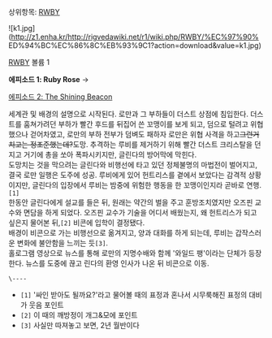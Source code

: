 상위항목: [RWBY](RWBY.md)

![k1.jpg](http://z1.enha.kr/http://rigvedawiki.net/r1/wiki.php/RWBY/%EC%97%90%
ED%94%BC%EC%86%8C%EB%93%9C1?action=download&value=k1.jpg)

[RWBY](RWBY.md) 볼륨 1

**에피소드 1: Ruby Rose**
→

[에피소드 2: The Shining Beacon](RWBY/%EC%97%90%ED%94%BC%EC%86%8C%EB%93%9C2.md)

  
세계관 및 배경의 설명으로 시작된다. 로만과 그 부하들이 더스트 상점에 침입한다. 더스트를 훔쳐가려던 부하가 빨간 후드를 뒤집어 쓴 꼬맹이를
보게 되고, 덤으로 털려고 위협했으나 걷어차였고, 로만의 부하 전부가 덤벼도 패하자 로만은 위협 사격을 하고<del>그런거 치고는
정조준했는데?</del>도망. 추격하는 루비를 제거하기 위해 빨간 더스트 크리스탈을 던지고 거기에 총을 쏘아 폭파시키지만, 글린다의 방어막에
막힌다.  
도망치는 것을 막으려는 글린다와 비행선에 타고 있던 정체불명의 마법전이 벌어지고, 결국 로만 일행은 도주에 성공. 루비에게 있어 헌트리스를
곁에서 보았다는 감격적 상황이지만, 글린다의 입장에서 루비는 밤중에 위험한 행동을 한 꼬맹이인지라 곧바로 연행.`[1]`  
한동안 글린다에게 설교를 들은 뒤, 원래는 약간의 벌을 주고 훈방조치였지만 오즈핀 교수와 면담을 하게 되었다. 오즈핀 교수가 기술을 어디서
배웠는지, 왜 헌트리스가 되고 싶은지 물어본 뒤,`[2]` 비콘에 입학이 결정됐다.  
배경이 비콘으로 가는 비행선으로 옮겨지고, 양과 대화를 하게 되는데, 루비는 갑작스러운 변화에 불안함을 느끼는 듯`[3]`.  
홀로그램 영상으로 뉴스를 통해 로만의 지명수배와 함께 '와일드 팽'이라는 단체가 등장한다. 뉴스를 도중에 끊고 린다의 환영 인사가 나온 뒤
비콘으로 이동.

`\----`

  * `[1]` '싸인 받아도 될까요?'라고 물어볼 때의 표정과 혼나서 시무룩해진 표정의 대비가 웃음 포인트
  * `[2]` 이 때의 깨방정이 개그&모에 포인트
  * `[3]` 사실만 따져놓고 보면, 2년 월반이다

